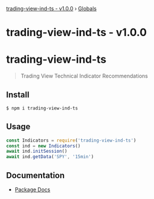 [trading-view-ind-ts - v1.0.0](README.md) › [Globals](globals.md)

# trading-view-ind-ts - v1.0.0

# trading-view-ind-ts
> Trading View Technical Indicator Recommendations

## Install
``` bash
$ npm i trading-view-ind-ts
```

## Usage
``` javascript
const Indicators = require('trading-view-ind-ts')
const ind = new Indicators()
await ind.initSession()
await ind.getData('SPY', '15min')
```

## Documentation
* [Package Docs](docs/globals.md)
